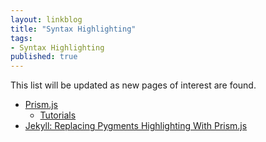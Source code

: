 ```yaml
---
layout: linkblog
title: "Syntax Highlighting"
tags:
- Syntax Highlighting
published: true
---
```

This list will be updated as new pages of interest are found.

* [Prism.js](http://prismjs.com)
  * [Tutorials](http://prismjs.com/#tutorials)
* [Jekyll: Replacing Pygments Highlighting With Prism.js](http://gmurphey.com/2012/08/09/jekyll-plugin-syntax-highlighting-with-prism.html#.VXTGD1yrRE5)

